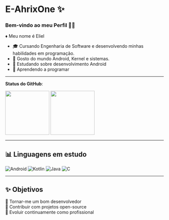 # E-AhrixOne ✨

### Bem-vindo ao meu Perfil 👋😸

♦️ Meu nome é Eliel

- 🎓 Cursando Engenharia de Software e desenvolvendo minhas habilidades em programação.  
- 🤖 Gosto do mundo Android, Kernel e sistemas.
- 📱 Estudando sobre desenvolvimento Android  
- 🧠 Aprendendo a programar

---

**Status do GitHub**:

<div>
  <img height="140em" src="https://github-readme-stats.vercel.app/api?username=E-AhrixOne&show_icons=true&hide_border=true&icon_color=ffffff&title_color=8B0000&text_color=ffffff&bg_color=000000&include_all_commits=true&count_private=true&custom_title=Eliel~" />
  <img height="140em" src="https://github-readme-stats.vercel.app/api/top-langs/?username=E-AhrixOne&hide_border=true&title_color=8B0000&text_color=ffffff&bg_color=000000&layout=compact" />
</div>

---

## 📊 Linguagens em estudo

![Android](https://img.shields.io/badge/-Android-3ddc84?style=flat-square&logo=android&logoColor=fff)
![Kotlin](https://img.shields.io/badge/-Kotlin-7f52ff?style=flat-square&logo=kotlin&logoColor=fff)
![Java](https://img.shields.io/badge/-Java-f80000?style=flat-square&logo=oracle&logoColor=fff)
![C](https://img.shields.io/badge/C-00599C?style=flat-square&logo=oracle&logoColor=fff)

---

## ✨ Objetivos

🎯 Tornar-me um bom desenvolvedor  
🚀 Contribuir com projetos open-source  
🌱 Evoluir continuamente como profissional
